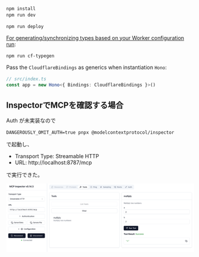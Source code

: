 ```txt
npm install
npm run dev
```

```txt
npm run deploy
```

[For generating/synchronizing types based on your Worker configuration run](https://developers.cloudflare.com/workers/wrangler/commands/#types):

```txt
npm run cf-typegen
```

Pass the `CloudflareBindings` as generics when instantiation `Hono`:

```ts
// src/index.ts
const app = new Hono<{ Bindings: CloudflareBindings }>()
```

## InspectorでMCPを確認する場合

Auth が未実装なので

```shell
DANGEROUSLY_OMIT_AUTH=true pnpx @modelcontextprotocol/inspector
```


で起動し、

- Transport Type: Streamable HTTP
- URL: http://localhost:8787/mcp

で実行できた。

![](./docs/img/image1.png)
